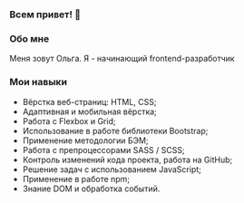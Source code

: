 ### Всем привет! 👋

### Обо мне

Меня зовут Ольга. Я - начинающий frontend-разработчик

### Мои навыки

- Вёрстка веб-страниц: HTML, CSS;
- Адаптивная и мобильная вёрстка;
- Работа с Flexbox и Grid;
- Использование в работе библиотеки Bootstrap;
- Применение методологии БЭМ;
- Работа с препроцессорами SASS / SCSS;
- Контроль изменений кода проекта, работа на GitHub;
- Решение задач с использованием JavaScript;
- Применение в работе npm;
- Знание DOM и обработка событий.

